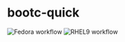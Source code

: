 # bootc-quick
![Fedora workflow](https://github.com/nzwulfin/bootc-quick/actions/workflows/build_fedora_bootc.yml/badge.svg)
![RHEL9 workflow](https://github.com/nzwulfin/bootc-quick/actions/workflows/build_rhel_bootc.yml/badge.svg)
